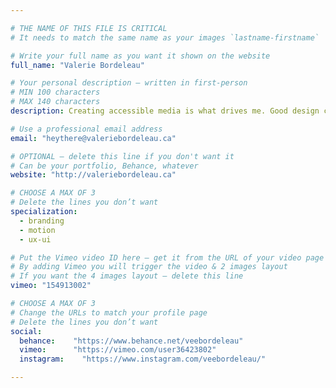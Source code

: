 ```yaml
---

# THE NAME OF THIS FILE IS CRITICAL
# It needs to match the same name as your images `lastname-firstname`

# Write your full name as you want it shown on the website
full_name: "Valerie Bordeleau"

# Your personal description — written in first-person
# MIN 100 characters
# MAX 140 characters
description: Creating accessible media is what drives me. Good design can communicate ideas that transcend language barriers, bias, and illiteracy.

# Use a professional email address
email: "heythere@valeriebordeleau.ca"

# OPTIONAL — delete this line if you don't want it
# Can be your portfolio, Behance, whatever
website: "http://valeriebordeleau.ca"

# CHOOSE A MAX OF 3
# Delete the lines you don’t want
specialization:
  - branding
  - motion
  - ux-ui

# Put the Vimeo video ID here — get it from the URL of your video page
# By adding Vimeo you will trigger the video & 2 images layout
# If you want the 4 images layout — delete this line
vimeo: "154913002"

# CHOOSE A MAX OF 3
# Change the URLs to match your profile page
# Delete the lines you don’t want
social:
  behance:    "https://www.behance.net/veebordeleau"
  vimeo:      "https://vimeo.com/user36423802"
  instagram:    "https://www.instagram.com/veebordeleau/"

---
```

